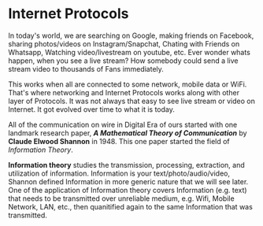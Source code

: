 # Internet Protocols

In today's world, we are searching on Google, making friends on Facebook, sharing photos/videos on Instagram/Snapchat, Chating with Friends on Whatsapp, Watching video/livestream on youtube, etc. Ever wonder whats happen, when you see a live stream? How somebody could send a live stream video to thousands of Fans immediately.

This works when all are connected to some network, mobile data or WiFi. That's where networking and Internet Protocols works along with other layer of Protocols. It was not always that easy to see live stream or video on Internet. It got evolved over time to what it is today.

All of the communication on wire in Digital Era of ours started with one landmark research paper, ***A Mathematical Theory of Communication*** by **Claude Elwood Shannon** in 1948. This one paper started the field of *Information Theory*. 

**Information theory** studies the transmission, processing, extraction, and utilization of information. Information is your text/photo/audio/video, Shannon defined Information in more generic nature that we will see later. One of the application of Information theory covers Information (e.g. text) that needs to be transmitted over unreliable medium, e.g. Wifi, Mobile Network, LAN, etc., then quanitified again to the same Information that was transmitted.
<!--stackedit_data:
eyJwcm9wZXJ0aWVzIjoiZXh0ZW5zaW9uczpcbiAgcHJlc2V0Oi
BnZm1cbiIsImhpc3RvcnkiOlsxMDg1MjA1NTE2LC0xMjUyNjY2
NjI0LDExMjc5OTEyNTMsLTc1ODE2NTQwMCwtMTg5MTUyMzQ3MS
wxNzgxNjA5MjE5LDk1NTEwNTA2MCwxMDU4MjQ5NTYxLDE1OTEx
MjU2ODgsLTExMDQzMTQxMjAsLTExNDI5MTE4MDQsLTY2OTQxMD
Q0OF19
-->